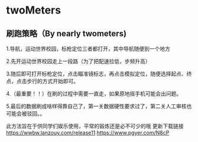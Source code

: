 # twoMeters
## 刷跑策略（By nearly twometers)

1.导航，运动世界校园，标枪定位三者都打开，其中导航随便到一个地方

2.先开运动世界校园走上一段路（为了把配速拉低，步频升高）

3.随后即可打开标枪定位，点击瞄准镜标志，再点击模拟定位，随便选择起点、终点，点击步行的方式开始即可。

4.（最重要！！）在刷的过程中需要一直走，如果原地摇手机可能会出问题。

5.最后的数据刷成啥样得靠自己了，第一关数据硬性要求过了，第二关人工审核也可能会被驳回。。

此方法旨在于供同学们娱乐使用，平常的锻炼还是必不可少的哦
更新下载链接
https://wwbw.lanzouy.com/release11
https://www.pgyer.com/N8cP
